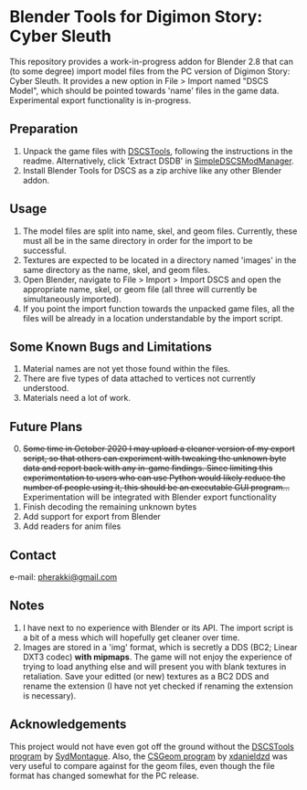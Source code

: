 # Blender Tools for Digimon Story: Cyber Sleuth
This repository provides a work-in-progress addon for Blender 2.8 that can (to some degree) import model files from the PC version of Digimon Story: Cyber Sleuth. It provides a new option in File > Import named "DSCS Model", which should be pointed towards 'name' files in the game data. Experimental export functionality is in-progress.

## Preparation
1. Unpack the game files with [DSCSTools](https://github.com/SydMontague/DSCSTools), following the instructions in the readme. Alternatively, click 'Extract DSDB' in [SimpleDSCSModManager](https://github.com/Pherakki/SimpleDSCSModManager).
2. Install Blender Tools for DSCS as a zip archive like any other Blender addon.

## Usage
1. The model files are split into name, skel, and geom files. Currently, these must all be in the same directory in order for the import to be successful.
2. Textures are expected to be located in a directory named 'images' in the same directory as the name, skel, and geom files.
3. Open Blender, navigate to File > Import > Import DSCS and open the appropriate name, skel, or geom file (all three will currently be simultaneously imported).
4. If you point the import function towards the unpacked game files, all the files will be already in a location understandable by the import script.

## Some Known Bugs and Limitations
1. Material names are not yet those found within the files.
2. There are five types of data attached to vertices not currently understood.
3. Materials need a lot of work.

## Future Plans
0. ~~Some time in October 2020 I may upload a cleaner version of my export script, so that others can experiment with tweaking the unknown byte data and report back with any in-game findings. Since limiting this experimentation to users who can use Python would likely reduce the number of people using it, this should be an executable GUI program...~~ Experimentation will be integrated with Blender export functionality
1. Finish decoding the remaining unknown bytes
2. Add support for export from Blender
3. Add readers for anim files

## Contact
e-mail: pherakki@gmail.com

## Notes
1. I have next to no experience with Blender or its API. The import script is a bit of a mess which will hopefully get cleaner over time.
2. Images are stored in a 'img' format, which is secretly a DDS (BC2; Linear DXT3 codec) **with mipmaps**. The game will not enjoy the experience of trying to load anything else and will present you with blank textures in retaliation. Save your editted (or new) textures as a BC2 DDS and rename the extension (I have not yet checked if renaming the extension is necessary).

## Acknowledgements
This project would not have even got off the ground without the [DSCSTools program](https://github.com/SydMontague/DSCSTools) by [SydMontague](https://github.com/SydMontague). Also, the [CSGeom program](https://github.com/xdanieldzd/CSGeom) by [xdanieldzd](https://github.com/xdanieldzd) was very useful to compare against for the geom files, even though the file format has changed somewhat for the PC release.
